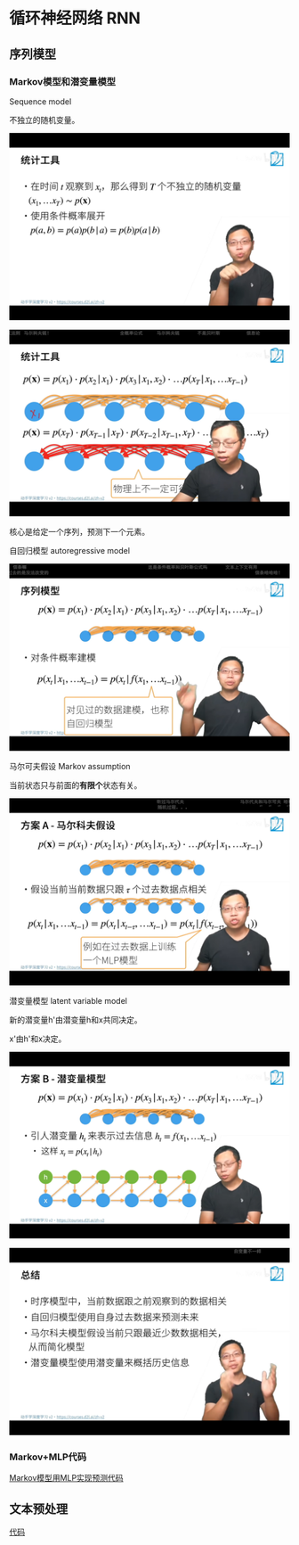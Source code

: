 <!--
 * @Author       : JonnyZhang 71881972+jonnyzhang02@users.noreply.github.com
 * @LastEditTime : 2023-08-03 20:10
 * @FilePath     : \d2l-zh-pytorch\chapters\chapter_recurrent-neural-networks\.md
 * 
 * coded by ZhangYang@BUPT, my email is zhangynag0207@bupt.edu.cn
-->
# 循环神经网络 RNN

## 序列模型 

### Markov模型和潜变量模型

Sequence model

不独立的随机变量。

![](assets/2023-08-03-19-15-05.png)

![](assets/2023-08-03-19-17-02.png)

核心是给定一个序列，预测下一个元素。

自回归模型 autoregressive model

![](assets/2023-08-03-19-19-33.png)

马尔可夫假设 Markov assumption

当前状态只与前面的**有限个**状态有关。

![](assets/2023-08-03-19-22-12.png)

潜变量模型 latent variable model

新的潜变量h'由潜变量h和x共同决定。

x'由h'和x决定。

![](assets/2023-08-03-19-25-36.png)

![](assets/2023-08-03-19-29-22.png)

### Markov+MLP代码

[Markov模型用MLP实现预测代码](./sequence.ipynb)

## 文本预处理

[代码](./text-preprocessing.ipynb)




